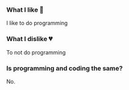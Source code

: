 ### What I like 💙

I like to do programming

### What I dislike 💔

To not do programming

### Is programming and coding the same?

No.

[website]: https://ricardodeveloper.netlify.app
[youtube]: https://www.youtube.com/user/Rontroxxx3245/
[linkedin]: https://www.linkedin.com/in/ricardo-montserrat-solorzano/
